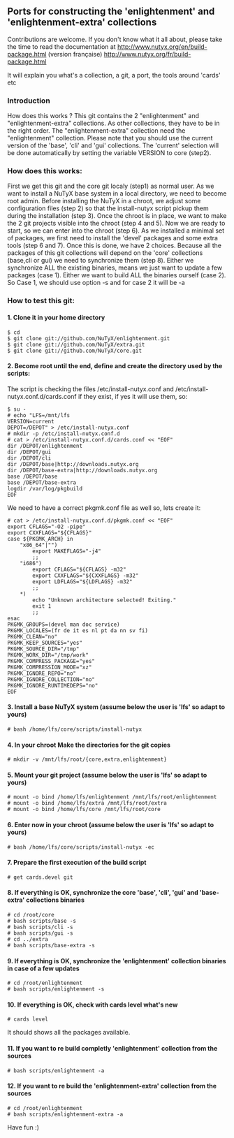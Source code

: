 ## Ports for constructing the 'enlightenment' and 'enlightenment-extra' collections

Contributions are welcome. If you don't know what it all about, please take the time to read the documentation at
http://www.nutyx.org/en/build-package.html
(version française)
http://www.nutyx.org/fr/build-package.html

It will explain you what's a collection, a git, a port, the tools around 'cards' etc
### Introduction
How does this works ? This git contains the 2 "enlightenment" and "enlightenment-extra" collections. As other collections, they have to be in the right order.  The "enlightenment-extra" collection need the "enlightenment" collection. Please note that you should use the current version of the 'base', 'cli' and 'gui' collections. The 'current' selection will be done automatically by setting the variable VERSION to core (step2).

### How does this works:
First we get this git and the core git localy (step1) as normal user. As we want to install a NuTyX base system in a local directory, we need to become root admin. Before installing the NuTyX in a chroot, we adjust some configuration files (step 2) so that the install-nutyx script pickup them during the installation (step 3). Once the chroot is in place, we want to make the 2 git projects visible into the chroot (step 4 and 5). Now we are ready to start, so we can enter into the chroot (step 6). As we installed a minimal set of packages, we first need to install the 'devel' packages and some extra tools (step 6 and 7). Once this is done, we have 2 choices. Because all the packages of this git collections will depend on the 'core' collections (base,cli or gui) we need to synchronize them (step 8). Either we synchronize ALL the existing binaries, means we just want to update a few packages (case 1). Either we want to build ALL the binaries ourself (case 2). So Case 1, we should use option -s and for case 2 it will be -a
### How to test this git:

#### 1. Clone it in your home directory

    $ cd
    $ git clone git://github.com/NuTyX/enlightenment.git
    $ git clone git://github.com/NuTyX/extra.git
    $ git clone git://github.com/NuTyX/core.git

#### 2. Become root until the end, define and create the directory used by the scripts:

 The script is checking the files /etc/install-nutyx.conf and /etc/install-nutyx.conf.d/cards.conf if they exist, if yes it will use them, so:

    $ su -
    # echo "LFS=/mnt/lfs
    VERSION=current
    DEPOT=/DEPOT" > /etc/install-nutyx.conf
    # mkdir -p /etc/install-nutyx.conf.d
    # cat > /etc/install-nutyx.conf.d/cards.conf << "EOF"
    dir /DEPOT/enlightenment
	dir /DEPOT/gui
	dir /DEPOT/cli
	dir /DEPOT/base|http://downloads.nutyx.org
	dir /DEPOT/base-extra|http://downloads.nutyx.org
	base /DEPOT/base
	base /DEPOT/base-extra
	logdir /var/log/pkgbuild
	EOF
 We need to have a correct pkgmk.conf file as well so, lets create it:

    # cat > /etc/install-nutyx.conf.d/pkgmk.conf << "EOF"
    export CFLAGS="-O2 -pipe"
    export CXXFLAGS="${CFLAGS}"
    case ${PKGMK_ARCH} in
        "x86_64"|"")
            export MAKEFLAGS="-j4"
            ;;
        "i686")
            export CFLAGS="${CFLAGS} -m32"
            export CXXFLAGS="${CXXFLAGS} -m32"
            export LDFLAGS="${LDFLAGS} -m32"
            ;;
        *)
            echo "Unknown architecture selected! Exiting."
            exit 1
            ;;
    esac
    PKGMK_GROUPS=(devel man doc service)
    PKGMK_LOCALES=(fr de it es nl pt da nn sv fi)
    PKGMK_CLEAN="no"
    PKGMK_KEEP_SOURCES="yes"
    PKGMK_SOURCE_DIR="/tmp"
    PKGMK_WORK_DIR="/tmp/work"
    PKGMK_COMPRESS_PACKAGE="yes"
    PKGMK_COMPRESSION_MODE="xz"
    PKGMK_IGNORE_REPO="no"
    PKGMK_IGNORE_COLLECTION="no"
    PKGMK_IGNORE_RUNTIMEDEPS="no"
    EOF


#### 3. Install a base NuTyX system (assume below the user is 'lfs' so adapt to yours)

    # bash /home/lfs/core/scripts/install-nutyx

#### 4. In your chroot Make the directories for the git copies

    # mkdir -v /mnt/lfs/root/{core,extra,enlightenment}

#### 5. Mount your git project (assume below the user is 'lfs' so adapt to yours)

    # mount -o bind /home/lfs/enlightenment /mnt/lfs/root/enlightenment
    # mount -o bind /home/lfs/extra /mnt/lfs/root/extra
    # mount -o bind /home/lfs/core /mnt/lfs/root/core

#### 6. Enter now in your chroot (assume below the user is 'lfs' so adapt to yours)

    # bash /home/lfs/core/scripts/install-nutyx -ec

#### 7. Prepare the first execution of the build script

    # get cards.devel git
 
#### 8. If everything is OK, synchronize the  core 'base', 'cli', 'gui' and 'base-extra' collections binaries

    # cd /root/core
    # bash scripts/base -s
    # bash scripts/cli -s
    # bash scripts/gui -s
    # cd ../extra
    # bash scripts/base-extra -s
    
#### 9. If everything is OK, synchronize the 'enlightenment' collection binaries in case of a few updates

    # cd /root/enlightenment
    # bash scripts/enlightenment -s

#### 10. If everything is OK, check with cards level what's new

    # cards level

 It should shows all the packages available.

#### 11. If you want to re build completly 'enlightenment' collection from the sources 

    # bash scripts/enlightenment -a

#### 12. If you want to re build the 'enlightenment-extra' collection from the sources

    # cd /root/enlightenment
    # bash scripts/enlightenment-extra -a 

Have fun :)
